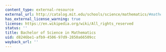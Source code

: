 ```yaml
---
content_type: external-resource
external_url: http://catalog.mit.edu/schools/science/mathematics/#mathematics-bs-course-18
has_external_license_warning: true
license: https://en.wikipedia.org/wiki/All_rights_reserved
status: ''
title: Bachelor of Science in Mathematics
uid: d8246be1-afb9-4506-97d9-2850a66509cc
wayback_url: ''
---
```

